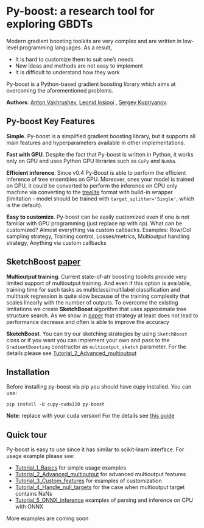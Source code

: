 # Py-boost: a research tool for exploring GBDTs

Modern gradient boosting toolkits are very complex and are written in low-level programming languages. As a result,

* It is hard to customize them to suit one’s needs
* New ideas and methods are not easy to implement
* It is difficult to understand how they work

Py-boost is a Python-based gradient boosting library which aims at overcoming the aforementioned problems.

**Authors**: [Anton Vakhrushev](https://kaggle.com/btbpanda), [Leonid Iosipoi](http://iosipoi.com/)
, [Sergey Kupriyanov](https://www.linkedin.com/in/sergeykupriyanov).

## Py-boost Key Features

**Simple**. Py-boost is a simplified gradient boosting library, but it supports all main features and hyperparameters
available in other implementations.

**Fast with GPU**. Despite the fact that Py-boost is written in Python, it works only on GPU and uses Python GPU
libraries such as `CuPy` and `Numba`.

**Efficient inference**. Since v0.4 Py-Boost is able to perform the efficient inference of tree ensembles on GPU.
Moreover, ones your model is trained on GPU, it could be converted to perform the inference on CPU only machine via
converting to the [treelite](https://treelite.readthedocs.io/) format with build-in wrapper (limitation - model should
be trained with `target_splitter='Single'`, which is the default).

**Easy to customize**. Py-boost can be easily customized even if one is not familiar with GPU programming (just replace
np with cp). What can be customized? Almost everything via custom callbacks. Examples: Row/Col sampling strategy,
Training control, Losses/metrics, Multioutput handling strategy, Anything via custom callbacks

## SketchBoost [paper](https://openreview.net/forum?id=WSxarC8t-T)

**Multioutput training**. Current state-of-atr boosting toolkits provide very limited support of multioutput training.
And even if this option is available, training time for such tasks as multiclass/multilabel classification and multitask
regression is quite slow because of the training complexity that scales linearly with the number of outputs. To overcome
the existing limitations we create **SketchBoost** algorithm that uses approximate tree structure search. As we show
in [paper](https://openreview.net/forum?id=WSxarC8t-T) that strategy at least does not lead to performance decrease and
often is able to improve the accuracy

**SketchBoost**. You can try our sketching strategies by using `SketchBoost` class or if you want you can implement your
own and pass to the `GradientBoosting` constructor as `multioutput_sketch` parameter. For the details please
see [Tutorial_2_Advanced_multioutput](https://github.com/AILab-MLTools/Py-Boost/blob/master/tutorials/Tutorial_2_Advanced_multioutput.ipynb)

## Installation

Before installing py-boost via pip you should have cupy installed. You can use:

`pip install -U cupy-cuda110 py-boost`

**Note**: replace with your cuda version! For the details see [this guide](https://docs.cupy.dev/en/stable/install.html)

## Quick tour

Py-boost is easy to use since it has similar to scikit-learn interface. For usage example please see:

* [Tutorial_1_Basics](https://github.com/sb-ai-lab/Py-Boost/blob/master/tutorials/Tutorial_1_Basics.ipynb) for simple
  usage examples
* [Tutorial_2_Advanced_multioutput](https://github.com/sb-ai-lab/Py-Boost/blob/master/tutorials/Tutorial_2_Advanced_multioutput.ipynb)
  for advanced multioutput features
* [Tutorial_3_Custom_features](https://github.com/sb-ai-lab/Py-Boost/blob/master/tutorials/Tutorial_3_Custom_features.ipynb)
  for examples of customization
* [Tutorial_4_Handle_null_targets](https://github.com/sb-ai-lab/Py-Boost/blob/master/tutorials/Tutorial_4_Handle_null_targets.ipynb)
  for the case when multioutput target contains NaNs
* [Tutorial_5_ONNX_inference](https://github.com/sb-ai-lab/Py-Boost/blob/master/tutorials/Tutorial_5_ONNX_inference.ipynb)
  examples of parsing and inference on CPU with ONNX

More examples are coming soon
